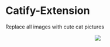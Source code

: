 # Catify-Extension
Replace all images with cute cat pictures



<p align="center">
<img src="https://github.com/thekaranmahajan/Catify-Extension/assets/27768620/a8c2cdea-b386-484b-bd66-4f00e18e9b4a"/>
</p>
